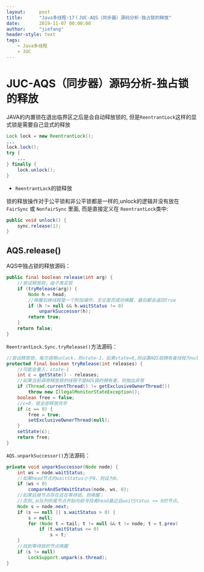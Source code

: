 ```yaml
---
layout:     post
title:      "Java多线程-17丨JUC-AQS（同步器）源码分析-独占锁的释放"
date:       2019-11-07 00:00:00
author:     "jiefang"
header-style: text
tags:
    - Java多线程
    - JUC
---
```

# JUC-AQS（同步器）源码分析-独占锁的释放
JAVA的内置锁在退出临界区之后是会自动释放锁的, 但是`ReentrantLock`这样的显式锁是需要自己显式的释放
```java
Lock lock = new ReentrantLock();
...
lock.lock();
try {
    ...
} finally {
    lock.unlock();
}
```
- `ReentrantLock`的锁释放

锁的释放操作对于公平锁和非公平锁都是一样的,unlock的逻辑并没有放在 `FairSync` 或 `NonfairSync` 里面, 而是直接定义在 `ReentrantLock`类中:
```java
public void unlock() {
    sync.release(1);
}
```
## AQS.release()
AQS中独占锁的释放源码：
```java
public final boolean release(int arg) {
    //尝试释放锁，由子类实现
    if (tryRelease(arg)) {
        Node h = head;
        //唤醒后继线程是一个附加操作，无论是否成功唤醒，最后都会返回true
        if (h != null && h.waitStatus != 0)
            unparkSuccessor(h);
        return true;
    }
    return false;
}
```
`ReentrantLock.Sync.tryRelease()`方法源码：

```java
//尝试释放锁，每次调用unlock，则state-1，如果state=0,则设置AQS锁拥有者线程为null，如果锁全部释放完毕，返回true。
protected final boolean tryRelease(int releases) {
    //可能会重入，state-1
    int c = getState() - releases;
    //如果当前调用释放锁的线程不是AQS锁的拥有者，则抛出异常
    if (Thread.currentThread() != getExclusiveOwnerThread())
        throw new IllegalMonitorStateException();
    boolean free = false;
    //c=0，锁全部释放完毕
    if (c == 0) {
        free = true;
        setExclusiveOwnerThread(null);
    }
    setState(c);
    return free;
}
```
`AQS.unparkSuccessor()`方法源码：

```java
private void unparkSuccessor(Node node) {
    int ws = node.waitStatus;
    //如果head节点的waitStatus小于0，则设为0。
    if (ws < 0)
        compareAndSetWaitStatus(node, ws, 0);
    //如果后继节点存在且在等待锁，则唤醒；
    //否则,从队列的尾节点开始向前寻找离head最近且waitStatus <= 0的节点。
    Node s = node.next;
    if (s == null || s.waitStatus > 0) {
        s = null;
        for (Node t = tail; t != null && t != node; t = t.prev)
            if (t.waitStatus <= 0)
                s = t;
    }
    //找到等待锁的节点唤醒
    if (s != null)
        LockSupport.unpark(s.thread);
}
```